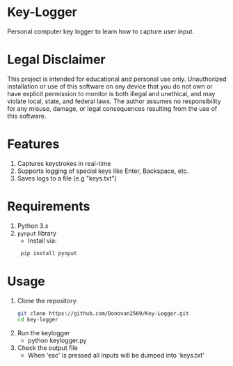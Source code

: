 # Key-Logger
Personal computer key logger to learn how to capture user input.

# Legal Disclaimer
This project is intended for educational and personal use only. Unauthorized installation or use of this software on any device that you do not own or have explicit permission to monitor is both illegal and unethical, and may violate local, state, and federal laws.
The author assumes no responsibility for any misuse, damage, or legal consequences resulting from the use of this software.

# Features
1. Captures keystrokes in real-time
2. Supports logging of special keys like Enter, Backspace, etc.
3. Saves logs to a file (e.g "keys.txt")

# Requirements
1. Python 3.x
2. `pynput` library 
    - Install via: 
    ```bash
     pip install pynput
     ```

# Usage
1. Clone the repository:
    ```bash
    git clone https://github.com/Donovan2569/Key-Logger.git
    cd key-logger
    ```
2. Run the keylogger
    - python keylogger.py
3. Check the output file
    - When 'esc' is pressed all inputs will be dumped into 'keys.txt'